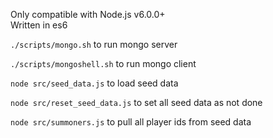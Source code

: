 Only compatible with Node.js v6.0.0+  
Written in es6

`./scripts/mongo.sh` to run mongo server

`./scripts/mongoshell.sh` to run mongo client

`node src/seed_data.js` to load seed data

`node src/reset_seed_data.js` to set all seed data as not done

`node src/summoners.js` to pull all player ids from seed data
